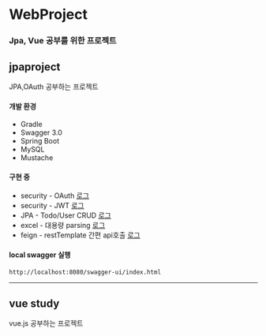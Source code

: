 # WebProject
### Jpa, Vue 공부를 위한 프로젝트  



## jpaproject

JPA,OAuth 공부하는 프로젝트


#### 개발 환경
- Gradle
- Swagger 3.0
- Spring Boot
- MySQL
- Mustache

#### 구현 중
- security - OAuth [로그](./jpaproject/oauth정리.md)
- security - JWT [로그](./jpaproject/jwt_log.md)
- JPA - Todo/User CRUD [로그](./jpaproject/jpa_log.md)
- excel - 대용량 parsing [로그](./jpaproject/excel대용량처리.md)
- feign - restTemplate 간편 api호출 [로그](./jpaproject/feign적용.md)


#### local swagger 실행
```
http://localhost:8080/swagger-ui/index.html
```  



----------------

## vue study

vue.js 공부하는 프로젝트

